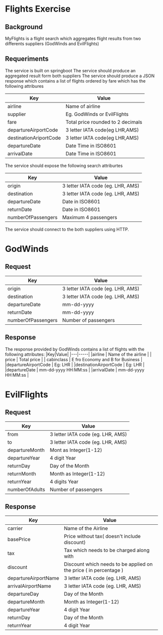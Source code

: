 # Flights Exercise

## Background
MyFlights is a flight search which aggregates flight results from two differents suppliers (GodWinds and EvilFlights)

## Requeriments
The service is built on springboot
The service should produce an aggregated result form both suppliers
The service should produce a JSON response which contains a list of flights ordered by fare which has the following attribures

| Key      | Value |
|----------|----------------------------|
| airline  | Name of airline            |
| supplier | Eg. GodWinds or EvilFlights|
| fare | Total price rounded to 2 decimals |
| departureAirportCode | 3 letter IATA code(eg LHR,AMS)|
| destinationAriportCode | 3 letter IATA code(eg LHR,AMS)|
|departureDate|Date Time in ISO8601 |
|arrivalDate | Date Time in ISO8601 |

The service should expose the following search attriburtes

| Key | Value |
| --- | ---- |
|origin| 3 letter IATA code (eg. LHR, AMS)|
|destination|3 letter IATA code (eg. LHR, AMS)|
|departureDate | Date in ISO8601 |
|returnDate | Date in ISO8601 |
|numberOfPassengers | Maximum 4 passengers |

The service should connect to the both suppliers using HTTP.

# GodWinds 
## Request
| Key | Value |
| --- | ---- |
|origin| 3 letter IATA code (eg. LHR, AMS)|
|destination|3 letter IATA code (eg. LHR, AMS)|
|departureDate | mm-dd-yyyy |
|returnDate | mm-dd-yyyy |
|numberOfPassengers | Number of passengers |

## Response
The response provided by GodWinds contains a list of flights with the following attributes:
|Key|Value|
|---|-----|
|airline | Name of the airline |
| price | Total price |
| cabinclass | E fro Economy and B for Business |
|departureAirportCode | Eg: LHR |
|destinationAirportCode | Eg: LHR |
|departureDate | mm-dd-yyyy HH:MM:ss |
|arrivalDate | mm-dd-yyyy HH:MM:ss |

# EvilFlights
## Request
| Key | Value |
| --- | ---- |
|from| 3 letter IATA code (eg. LHR, AMS)|
|to|3 letter IATA code (eg. LHR, AMS)|
|departureMonth | Mont as Integer(1-12) |
|departureYear | 4 digit Year |
|returnDay | Day of the Month |
|returnMonth | Month as Integer(1-12)|
|returnYear | 4 digits Year |
|numberOfAdults | Number of passengers |

## Response 
|Key|Value|
|---|----|
|carrier|Name of the Airline|
|basePrice| Price without tax( doesn't include discount)|
|tax | Tax which needs to be charged along with|
|discount | Discount which needs to be applied on the price ( in percentage ) |
|departureAirportName | 3 letter IATA code (eg. LHR, AMS)|
|arrivalAirportName | 3 letter IATA code (eg. LHR, AMS)|
|departureDay| Day of the Month |
|departureMonth | Month as Integer(1-12)|
|departureYear | 4 digit Year |
|returnDay | Day of the Month |
|returnYear | 4 digit Year |


